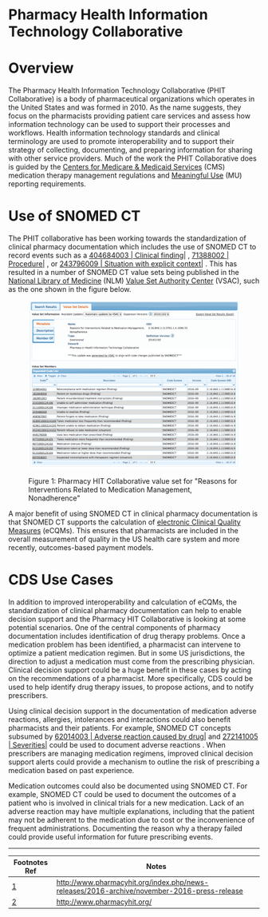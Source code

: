 # Pharmacy Health Information Technology Collaborative

# Overview

The Pharmacy Health Information Technology Collaborative (PHIT Collaborative) is a body of pharmaceutical organizations which operates in the United States and was formed in 2010. As the name suggests, they focus on the pharmacists providing patient care services and assess how information technology can be used to support their processes and workflows. Health information technology standards and clinical terminology are used to promote interoperability and to support their strategy of collecting, documenting, and preparing information for sharing with other service providers. Much of the work the PHIT Collaborative does is guided by the [Centers for Medicare & Medicaid Services](https://www.cms.gov/medicare/prescription-drug-coverage/prescriptiondrugcovcontra/mtm.html) (CMS) medication therapy management regulations and [Meaningful Use](https://www.healthit.gov/providers-professionals/meaningful-use-definition-objectives) (MU) reporting requirements.

# Use of SNOMED CT

The PHIT collaborative has been working towards the standardization of clinical pharmacy documentation which includes the use of SNOMED CT to record events such as a [ 404684003 | Clinical finding|](http://snomed.info/id/404684003 "404684003 | Clinical finding |") , [ 71388002 | Procedure|](http://snomed.info/id/71388002 "71388002 | Procedure |") , or [ 243796009 | Situation with explicit context|](http://snomed.info/id/243796009 "243796009 | Situation with explicit context |") . This has resulted in a number of SNOMED CT value sets being published in the [National Library of Medicine](https://www.nlm.nih.gov/) (NLM) [Value Set Authority Center](https://vsac.nlm.nih.gov/) (VSAC), such as the one shown in the figure below.

<figure><img src="images/123897690.png" alt="" title=""><figcaption><p>Figure 1: Pharmacy HIT Collaborative value set for "Reasons for Interventions Related to Medication Management, Nonadherence"</p></figcaption></figure>

A major benefit of using SNOMED CT in clinical pharmacy documentation is that SNOMED CT supports the calculation of [electronic Clinical Quality Measures](https://ecqi.healthit.gov/ecqms#eCQMs) (eCQMs). This ensures that pharmacists are included in the overall measurement of quality in the US health care system and more recently, outcomes-based payment models.

# CDS Use Cases

In addition to improved interoperability and calculation of eCQMs, the standardization of clinical pharmacy documentation can help to enable decision support and the Pharmacy HIT Collaborative is looking at some potential scenarios. One of the central components of pharmacy documentation includes identification of drug therapy problems. Once a medication problem has been identified, a pharmacist can intervene to optimize a patient medication regimen. But in some US jurisdictions, the direction to adjust a medication must come from the prescribing physician. Clinical decision support could be a huge benefit in these cases by acting on the recommendations of a pharmacist. More specifically, CDS could be used to help identify drug therapy issues, to propose actions, and to notify prescribers. 

Using clinical decision support in the documentation of medication adverse reactions, allergies, intolerances and interactions could also benefit pharmacists and their patients. For example, SNOMED CT concepts subsumed by [ 62014003 | Adverse reaction caused by drug|](http://snomed.info/id/62014003 "62014003 | Adverse reaction caused by drug |") and [ 272141005 | Severities|](http://snomed.info/id/272141005 "272141005 | Severities |") could be used to document adverse reactions . When prescribers are managing medication regimens, improved clinical decision support alerts could provide a mechanism to outline the risk of prescribing a medication based on past experience.

Medication outcomes could also be documented using SNOMED CT. For example, SNOMED CT could be used to document the outcomes of a patient who is involved in clinical trials for a new medication. Lack of an adverse reaction may have multiple explanations, including that the patient may not be adherent to the medication due to cost or the inconvenience of frequent administrations. Documenting the reason why a therapy failed could provide useful information for future prescribing events.

* * *

Footnotes Ref | Notes  
---|---  
[1](https://confluence.ihtsdotools.org/display/DOCCDS/Pharmacy+Health+Information+Technology+Collaborative#FootnoteMarker1-0 "Footnote: Click to return to reference in text") |  <http://www.pharmacyhit.org/index.php/news-releases/2016-archive/november-2016-press-release>  
[2](https://confluence.ihtsdotools.org/display/DOCCDS/Pharmacy+Health+Information+Technology+Collaborative#FootnoteMarker2-0 "Footnote: Click to return to reference in text") |  <http://www.pharmacyhit.org/>
